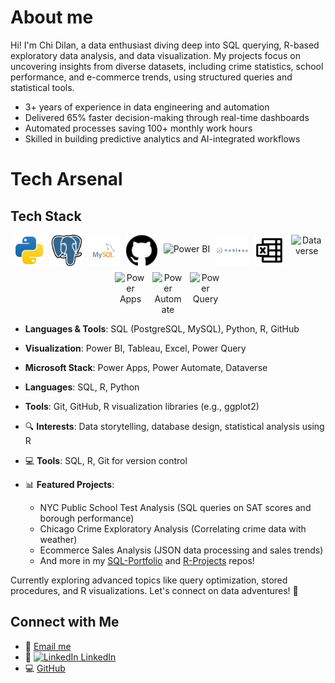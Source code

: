 # About me

Hi! I'm Chi Dilan, a data enthusiast diving deep into SQL querying, R-based exploratory data analysis, and data visualization. My projects focus on uncovering insights from diverse datasets, including crime statistics, school performance, and e-commerce trends, using structured queries and statistical tools.
* 3+ years of experience in data engineering and automation
* Delivered 65% faster decision-making through real-time dashboards
* Automated processes saving 100+ monthly work hours
* Skilled in building predictive analytics and AI-integrated workflows

# Tech Arsenal
## Tech Stack

<div style="text-align: center; display: flex; justify-content: center; gap: 10px; flex-wrap: wrap;">
  <!-- Python -->
  <img src="https://raw.githubusercontent.com/chidilan/chidilan/main/python-svgrepo-com.svg" alt="Python" width="50" id="py-icon">
  
  <!-- PostgreSQL (adapt elephant SVG paths for animation) -->
  <img src="https://raw.githubusercontent.com/chidilan/chidilan/main/postgresql-logo-svgrepo-com.svg" alt="PostgreSQL" width="50" id="pg-icon">
  
  <!-- MySQL -->
  <img src="https://raw.githubusercontent.com/chidilan/chidilan/main/mysql-logo-svgrepo-com.svg" alt="MySQL" width="50" id="mysql-icon">
  
  <!-- GitHub -->
  <img src="https://raw.githubusercontent.com/chidilan/chidilan/main/github.svg" alt="GitHub" width="50" id="gh-icon">
  
  <!-- Power BI (use a BI SVG or adapt) -->
  <img src="https://uxwing.com/wp-content/themes/uxwing/download/brands-and-social-media/power-bi-icon.svg" alt="Power BI" width="50" id="pbi-icon">  <!-- Or upload custom -->
  
  <!-- Tableau -->
  <img src="https://raw.githubusercontent.com/chidilan/chidilan/main/tableau-svgrepo-com.svg" alt="Tableau" width="50" id="tableau-icon">
  
  <!-- Excel -->
  <img src="https://raw.githubusercontent.com/chidilan/chidilan/main/microsoft-excel-svgrepo-com.svg" alt="Excel" width="50" id="excel-icon">
  
  <!-- Dataverse (provided) -->
  <img src="https://raw.githubusercontent.com/microsoft/PowerBI-Icons/main/SVG/Dataverse.svg" alt="Dataverse" width="50" id="dataverse-icon">
  
  <!-- Power Apps (provided) -->
  <img src="https://raw.githubusercontent.com/microsoft/PowerBI-Icons/main/SVG/Power-Apps.svg" alt="Power Apps" width="50" id="powerapps-icon">
  
  <!-- Power Automate (provided) -->
  <img src="https://raw.githubusercontent.com/microsoft/PowerBI-Icons/main/SVG/Power-Automate.svg" alt="Power Automate" width="50" id="powerautomate-icon">
  
  <!-- Power Query (provided) -->
  <img src="https://raw.githubusercontent.com/microsoft/PowerBI-Icons/main/SVG/Power-Query-Colored.svg" alt="Power Query" width="50" id="powerquery-icon">
</div>

- **Languages & Tools**: SQL (PostgreSQL, MySQL), Python, R, GitHub
- **Visualization**: Power BI, Tableau, Excel, Power Query
- **Microsoft Stack**: Power Apps, Power Automate, Dataverse

- **Languages**: SQL, R, Python
- **Tools**: Git, GitHub, R visualization libraries (e.g., ggplot2)

- 🔍 **Interests**: Data storytelling, database design, statistical analysis using R
- 💻 **Tools**: SQL, R, Git for version control
- 📊 **Featured Projects**: 
  - NYC Public School Test Analysis (SQL queries on SAT scores and borough performance)
  - Chicago Crime Exploratory Analysis (Correlating crime data with weather)
  - Ecommerce Sales Analysis (JSON data processing and sales trends)
  - And more in my [SQL-Portfolio](https://github.com/chidilan/SQL-Portfolio) and [R-Projects](https://github.com/chidilan/R_Projects) repos!

Currently exploring advanced topics like query optimization, stored procedures, and R visualizations. Let's connect on data adventures! 🚀

## Connect with Me
- 📧 [Email me](mailto:chidilan09@gmail.com)
- 💼 [<img src="https://img.shields.io/badge/LinkedIn-0077B5?style=for-the-badge&logo=linkedin&logoColor=white" alt="LinkedIn"> LinkedIn](https://www.linkedin.com/in/chidilan/) <!-- Replace with your actual URL -->
- 💻 [GitHub](https://github.com/chidilan)
